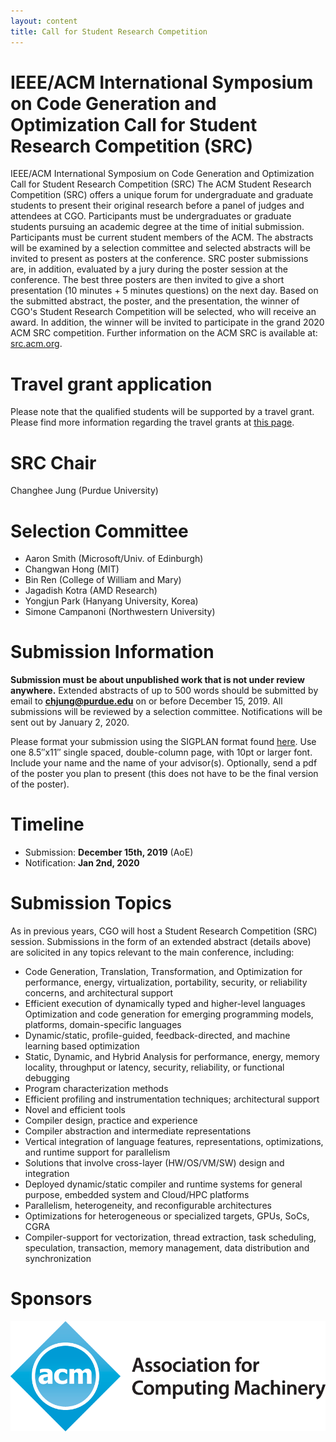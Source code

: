 ```yaml
---
layout: content
title: Call for Student Research Competition
---
```


# IEEE/ACM International Symposium on Code Generation and Optimization Call for Student Research Competition (SRC) 

IEEE/ACM International Symposium on Code Generation and Optimization Call for Student Research Competition (SRC)
The ACM Student Research Competition (SRC) offers a unique forum for undergraduate and graduate students to present their original research before a panel of judges and attendees at CGO. Participants must be undergraduates or graduate students pursuing an academic degree at the time of initial submission. Participants must be current student members of the ACM. The abstracts will be examined by a selection committee and selected abstracts will be invited to present as posters at the conference. SRC poster submissions are, in addition, evaluated by a jury during the poster session at the conference. The best three posters are then invited to give a short presentation (10 minutes + 5 minutes questions) on the next day. Based on the submitted abstract, the poster, and the presentation, the winner of CGO's Student Research Competition will be selected, who will receive an award. In addition, the winner will be invited to participate in the grand 2020 ACM SRC competition. Further information on the ACM SRC is available at: [src.acm.org](http://src.acm.org).

# Travel grant application
Please note that the qualified students will be supported by a travel grant. Please find more information regarding the travel grants at [this page](https://cgo-conference.github.io/cgo2020/travel/).

# SRC Chair
Changhee Jung (Purdue University)


# Selection Committee
-	Aaron Smith (Microsoft/Univ. of Edinburgh)
-	Changwan Hong (MIT)
- Bin Ren (College of William and Mary)
- Jagadish Kotra (AMD Research)
- Yongjun Park (Hanyang University, Korea)
- Simone Campanoni (Northwestern University)

# Submission Information
**Submission must be about unpublished work that is not under review anywhere.** Extended abstracts of up to 500 words should be submitted by email to **chjung@purdue.edu** on or before December 15, 2019. All submissions will be reviewed by a selection committee. Notifications will be sent out by January 2, 2020.

Please format your submission using the SIGPLAN format found [here](http://www.sigplan.org/Resources/Author/). Use one 8.5″x11″ single spaced, double-column page, with 10pt or larger font. Include your name and the name of your advisor(s). Optionally, send a pdf of the poster you plan to present (this does not have to be the final version of the poster).

# Timeline
-	Submission: **December 15th, 2019** (AoE)
-	Notification: **Jan 2nd, 2020**

# Submission Topics
As in previous years, CGO will host a Student Research Competition (SRC) session. Submissions in the form of an extended abstract (details above) are solicited in any topics relevant to the main conference, including:

-	Code Generation, Translation, Transformation, and Optimization for performance, energy, virtualization, portability, security, or reliability concerns, and architectural support
-	Efficient execution of dynamically typed and higher-level languages Optimization and code generation for emerging programming models, platforms, domain-specific languages
-	Dynamic/static, profile-guided, feedback-directed, and machine learning based optimization
-	Static, Dynamic, and Hybrid Analysis for performance, energy, memory locality, throughput or latency, security, reliability, or functional debugging
-	Program characterization methods
-	Efficient profiling and instrumentation techniques; architectural support
-	Novel and efficient tools
-	Compiler design, practice and experience
-	Compiler abstraction and intermediate representations
-	Vertical integration of language features, representations, optimizations, and runtime support for parallelism
-	Solutions that involve cross-layer (HW/OS/VM/SW) design and integration
-	Deployed dynamic/static compiler and runtime systems for general purpose, embedded system and Cloud/HPC platforms
-	Parallelism, heterogeneity, and reconfigurable architectures
-	Optimizations for heterogeneous or specialized targets, GPUs, SoCs, CGRA
-	Compiler-support for vectorization, thread extraction, task scheduling, speculation, transaction, memory management, data distribution and synchronization

# Sponsors
![acm](img/sponsors/acm.gif)
 

